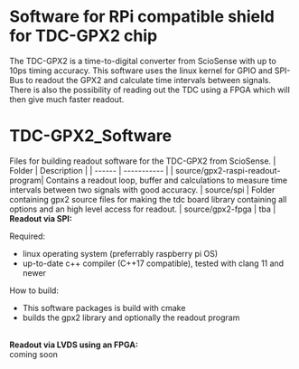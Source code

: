 # Software for RPi compatible shield for TDC-GPX2 chip
The TDC-GPX2 is a time-to-digital converter from ScioSense with up to 10ps timing accuracy. This software uses the linux kernel for GPIO and SPI-Bus to readout the GPX2 and calculate time intervals between signals. There is also the possibility of reading out the TDC using a FPGA which will then give much faster readout.

# TDC-GPX2_Software
Files for building readout software for the TDC-GPX2 from ScioSense.
| Folder | Description |
| ------ | ----------- |
| source/gpx2-raspi-readout-program| Contains a readout loop, buffer and calculations to measure time intervals between two signals with good accuracy.
| source/spi | Folder containing gpx2 source files for making the tdc board library containing all options and an high level access for readout.
| source/gpx2-fpga | tba |
<br>
<strong>Readout via SPI:</strong>

Required:
- linux operating system (preferrably raspberry pi OS)
- up-to-date c++ compiler (C++17 compatible), tested with clang 11 and newer

How to build:
- This software packages is build with cmake
- builds the gpx2 library and optionally the readout program

<br>
<strong>Readout via LVDS using an FPGA:</strong><br>
coming soon
